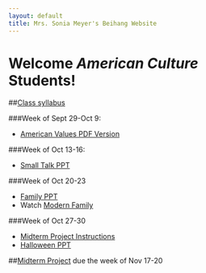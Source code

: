 ```yaml
---
layout: default
title: Mrs. Sonia Meyer's Beihang Website
---
```

# Welcome *American Culture* Students!

##[Class syllabus](http://sonia-beihang-website-resources.s3.amazonaws.com/Graduate%20Culture%20Fall%202014%20Syllabus.pdf)


###Week of Sept 29-Oct 9:
- [American Values PDF Version](http://sonia-beihang-website-resources.s3.amazonaws.com/AmericanValues.pdf)

###Week of Oct 13-16:
- [Small Talk PPT](http://sonia-beihang-website-resources.s3.amazonaws.com/Small%20Talk.ppt)

###Week of Oct 20-23
- [Family PPT](http://sonia-beihang-website-resources.s3.amazonaws.com/Week%207%20Family.ppt)
- Watch [Modern Family](http://tv.sohu.com/20120926/n354001234.shtml)

###Week of Oct 27-30
- [Midterm Project Instructions](http://sonia-beihang-website-resources.s3.amazonaws.com/Midterm%20Project%20Instructions-Do%20Americans%20do%20that%20too%3F.pdf) 
- [Halloween PPT](???????)




##[Midterm Project](http://sonia-beihang-website-resources.s3.amazonaws.com/Midterm%20Project%20Instructions-Do%20Americans%20do%20that%20too%3F.pdf) due the week of Nov 17-20